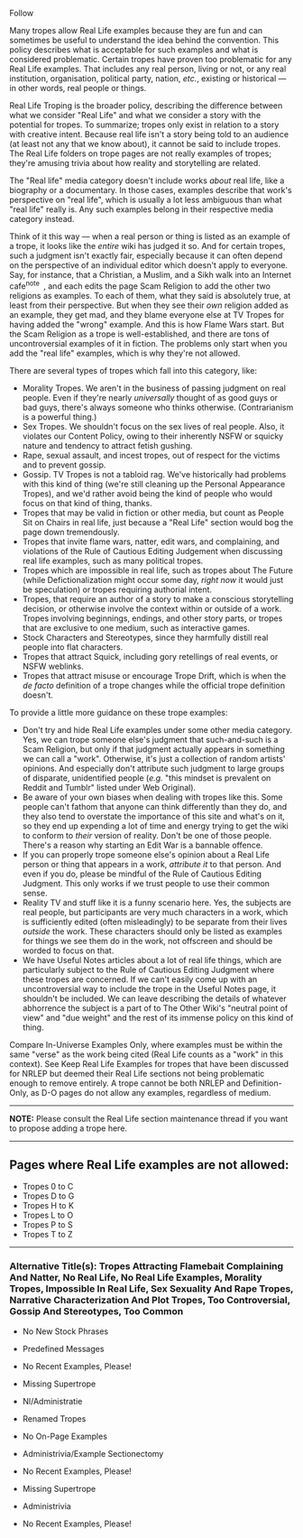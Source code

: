 Follow

Many tropes allow Real Life examples because they are fun and can sometimes be useful to understand the idea behind the convention. This policy describes what is acceptable for such examples and what is considered problematic. Certain tropes have proven too problematic for any Real Life examples. That includes any real person, living or not, or any real institution, organisation, political party, nation, _etc._, existing or historical — in other words, real people or things.

Real Life Troping is the broader policy, describing the difference between what we consider "Real Life" and what we consider a story with the potential for tropes. To summarize; tropes only exist in relation to a story with creative intent. Because real life isn't a story being told to an audience (at least not any that we know about), it cannot be said to include tropes. The Real Life folders on trope pages are not really examples of tropes; they're amusing trivia about how reality and storytelling are related.

The "Real life" media category doesn't include works _about_ real life, like a biography or a documentary. In those cases, examples describe that work's perspective on "real life", which is usually a lot less ambiguous than what "real life" really is. Any such examples belong in their respective media category instead.

Think of it this way — when a real person or thing is listed as an example of a trope, it looks like the _entire_ wiki has judged it so. And for certain tropes, such a judgment isn't exactly fair, especially because it can often depend on the perspective of an individual editor which doesn't apply to everyone. Say, for instance, that a Christian, a Muslim, and a Sikh walk into an Internet cafe<sup>note&nbsp;</sup> , and each edits the page Scam Religion to add the other two religions as examples. To each of them, what they said is absolutely true, at least from their perspective. But when they see their _own_ religion added as an example, they get mad, and they blame everyone else at TV Tropes for having added the "wrong" example. And this is how Flame Wars start. But the Scam Religion as a trope is well-established, and there are tons of uncontroversial examples of it in fiction. The problems only start when you add the "real life" examples, which is why they're not allowed.

There are several types of tropes which fall into this category, like:

-   Morality Tropes. We aren't in the business of passing judgment on real people. Even if they're nearly _universally_ thought of as good guys or bad guys, there's always someone who thinks otherwise. (Contrarianism is a powerful thing.)
-   Sex Tropes. We shouldn't focus on the sex lives of real people. Also, it violates our Content Policy, owing to their inherently NSFW or squicky nature and tendency to attract fetish gushing.
-   Rape, sexual assault, and incest tropes, out of respect for the victims and to prevent gossip.
-   Gossip. TV Tropes is not a tabloid rag. We've historically had problems with this kind of thing (we're still cleaning up the Personal Appearance Tropes), and we'd rather avoid being the kind of people who would focus on that kind of thing, thanks.
-   Tropes that may be valid in fiction or other media, but count as People Sit on Chairs in real life, just because a "Real Life" section would bog the page down tremendously.
-   Tropes that invite flame wars, natter, edit wars, and complaining, and violations of the Rule of Cautious Editing Judgement when discussing real life examples, such as many political tropes.
-   Tropes which are impossible in real life, such as tropes about The Future (while Defictionalization might occur some day, _right now_ it would just be speculation) or tropes requiring authorial intent.
-   Tropes, that require an author of a story to make a conscious storytelling decision, or otherwise involve the context within or outside of a work. Tropes involving beginnings, endings, and other story parts, or tropes that are exclusive to one medium, such as interactive games.
-   Stock Characters and Stereotypes, since they harmfully distill real people into flat characters.
-   Tropes that attract Squick, including gory retellings of real events, or NSFW weblinks.
-   Tropes that attract misuse or encourage Trope Drift, which is when the _de facto_ definition of a trope changes while the official trope definition doesn't.

To provide a little more guidance on these trope examples:

-   Don't try and hide Real Life examples under some other media category. Yes, we can trope someone else's judgment that such-and-such is a Scam Religion, but only if that judgment actually appears in something we can call a "work". Otherwise, it's just a collection of random artists' opinions. And especially don't attribute such judgment to large groups of disparate, unidentified people (_e.g._ "this mindset is prevalent on Reddit and Tumblr" listed under Web Original).
-   Be aware of your own biases when dealing with tropes like this. Some people can't fathom that anyone can think differently than they do, and they also tend to overstate the importance of this site and what's on it, so they end up expending a lot of time and energy trying to get the wiki to conform to _their_ version of reality. Don't be one of those people. There's a reason why starting an Edit War is a bannable offence.
-   If you can properly trope someone else's opinion about a Real Life person or thing that appears in a work, _attribute it_ to that person. And even if you do, please be mindful of the Rule of Cautious Editing Judgment. This only works if we trust people to use their common sense.
-   Reality TV and stuff like it is a funny scenario here. Yes, the subjects are real people, but participants are very much characters in a work, which is sufficiently edited (often misleadingly) to be separate from their lives _outside_ the work. These characters should only be listed as examples for things we see them do in the work, not offscreen and should be worded to focus on that.
-   We have Useful Notes articles about a lot of real life things, which are particularly subject to the Rule of Cautious Editing Judgment where these tropes are concerned. If we can't easily come up with an uncontroversial way to include the trope in the Useful Notes page, it shouldn't be included. We can leave describing the details of whatever abhorrence the subject is a part of to The Other Wiki's "neutral point of view" and "due weight" and the rest of its immense policy on this kind of thing.

Compare In-Universe Examples Only, where examples must be within the same "verse" as the work being cited (Real Life counts as a "work" in this context). See Keep Real Life Examples for tropes that have been discussed for NRLEP but deemed their Real Life sections not being problematic enough to remove entirely. A trope cannot be both NRLEP and Definition-Only, as D-O pages do not allow any examples, regardless of medium.

___

**NOTE:** Please consult the Real Life section maintenance thread if you want to propose adding a trope here.

___

## Pages where Real Life examples are not allowed:

-   Tropes 0 to C
-   Tropes D to G
-   Tropes H to K
-   Tropes L to O
-   Tropes P to S
-   Tropes T to Z

___

### **Alternative Title(s):** Tropes Attracting Flamebait Complaining And Natter, No Real Life, No Real Life Examples, Morality Tropes, Impossible In Real Life, Sex Sexuality And Rape Tropes, Narrative Characterization And Plot Tropes, Too Controversial, Gossip And Stereotypes, Too Common

-   No New Stock Phrases
-   Predefined Messages
-   No Recent Examples, Please!

-   Missing Supertrope
-   Nl/Administratie
-   Renamed Tropes

-   No On-Page Examples
-   Administrivia/Example Sectionectomy
-   No Recent Examples, Please!

-   Missing Supertrope
-   Administrivia
-   No Recent Examples, Please!